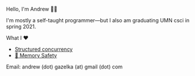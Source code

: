 Hello, I'm Andrew 👋🏼

I'm mostly a self-taught programmer—but I also am graduating UMN csci in spring 2021.

What I ❤️
- [Structured concurrency](https://vorpus.org/blog/notes-on-structured-concurrency-or-go-statement-considered-harmful/)
- [🦀 Memory Safety](https://www.rust-lang.org/)

Email: andrew (dot) gazelka (at) gmail (dot) com 
